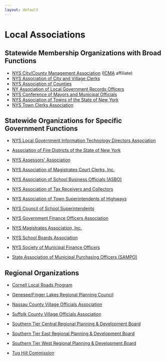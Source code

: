 ```yaml
---
layout: default
---
```


<div class="row">

# Local Associations

  <div class="col-md-6"><span>
  
## Statewide Membership Organizations with Broad Functions

* [NYS City/County Management Association](http://www.nyscma.govoffice.com/) ([ICMA](http://icma.org/) affiliate)
* [NYS Association of City and Village Clerks](http://www.nysclerks.com/)
* [NYS Association of Counties](http://www.nysac.org/)
* [NY Association of Local Government Records Officers](http://www.nyalgro.org/)
* [NYS Conference of Mayors and Municipal Officials](http://www.nycom.org/)
* [NYS Association of Towns of the State of New York](http://www.nytowns.org/)
* [NYS Town Clerks Association](http://www.nystca.com/)

## Statewide Organizations for Specific Government Functions

* [NYS Local Government Information Technology Directors Association](http://www.nyslgitda.org/)
* [Association of Fire Districts of the State of New York](http://www.firedistnys.com/)
* [NYS Assessors' Association](http://www.nyassessor.com/)
* [NYS Association of Magistrates Court Clerks, Inc.](http://www.nysamcc.com/)
* [NYS Association of School Business Officials (ASBO)](http://www.nysasbo.org/)
* [NYS Association of Tax Receivers and Collectors](http://www.nysatrc.org/)
* [NYS Association of Town Superintendents of Highways](http://www.nystownhwys.org/)
* [NYS Council of School Superintendents](http://www.nyscoss.org/)
* [NYS Government Finance Officers Association](http://www.nysgfoa.org/)
* [NYS Magistrates Association, Inc.](http://www.nysmagassoc.homestead.com/)
* [NYS School Boards Association](http://www.nyssba.org/)
* [NYS Society of Municipal Finance Officers](http://www.nysmunicipalfinanceofficers.org/)
* [State Association of Municipal Purchasing Officers (SAMPO)](http://www.nysampo.org/)

  </span></div>
  <div class="col-md-6"><span>

## Regional Organizations

* [Cornell Local Roads Program](http://www.clrp.cornell.edu/index.htm)
* [Genesee/Finger Lakes Regional Planning Council](http://www.gflrpc.org/)
* [Nassau County Village Officials Association](http://www.ncvoa.org/)
* [Suffolk County Village Officials Association](http://www.stcplanning.org/)
* [Southern Tier Central Regional Planning & Development Board](http://www.stcplanning.org/)
* [Southern Tier East Regional Planning & Development Board](http://www.steny.org/)
* [Southern Tier West Regional Planning & Development Board](http://www.southerntierwest.org/)
* [Tug Hill Commission](http://www.tughill.org/)

  </span></div>

</div>
